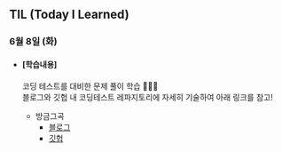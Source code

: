 ## TIL (Today I Learned)

### 6월 8일 (화)

- #### [학습내용]
  
  코딩 테스트를 대비한 문제 풀이 학습 🧑🏻‍💻   
  블로그와 깃헙 내 코딩테스트 레파지토리에 자세히 기술하여 아래 링크를 참고!
  
  - 방금그곡
    - [블로그](https://green1229.tistory.com/136)
    - [깃헙](https://github.com/GREENOVER/CodingTest/tree/main/방금그곡)

